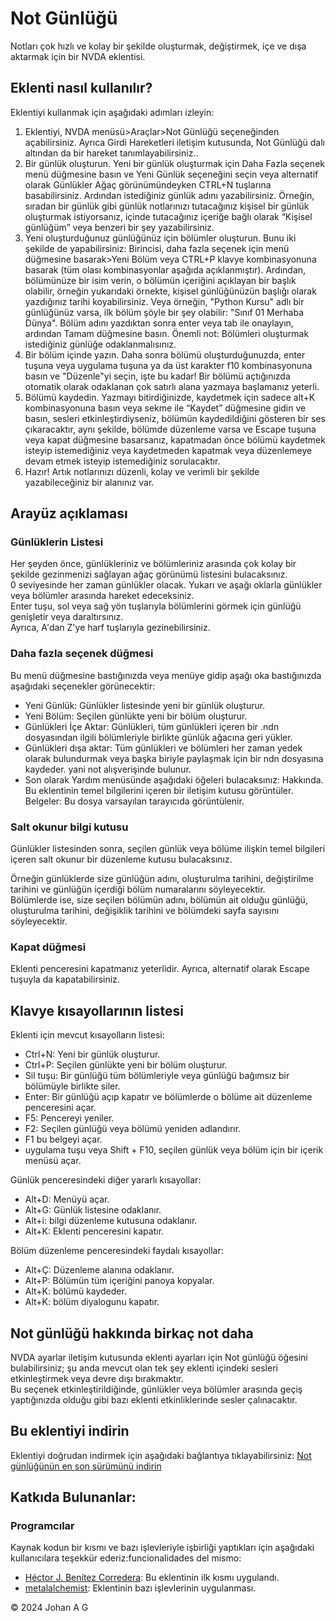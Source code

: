 # Not Günlüğü

Notları çok hızlı ve kolay bir şekilde oluşturmak, değiştirmek, içe ve dışa aktarmak için bir NVDA eklentisi.

## Eklenti nasıl kullanılır?

Eklentiyi kullanmak için aşağıdaki adımları izleyin:

1. Eklentiyi, NVDA menüsü>Araçlar>Not Günlüğü seçeneğinden açabilirsiniz. Ayrıca Girdi Hareketleri iletişim kutusunda, Not Günlüğü dalı altından da bir hareket tanımlayabilirsiniz..
2. Bir günlük oluşturun. Yeni bir günlük oluşturmak için Daha Fazla seçenek menü düğmesine basın ve Yeni Günlük seçeneğini seçin veya alternatif olarak Günlükler Ağaç görünümündeyken CTRL+N tuşlarına basabilirsiniz. Ardından istediğiniz günlük adını yazabilirsiniz. Örneğin, sıradan bir günlük gibi günlük notlarınızı tutacağınız kişisel bir günlük oluşturmak istiyorsanız, içinde tutacağınız içeriğe bağlı olarak “Kişisel günlüğüm” veya benzeri bir şey yazabilirsiniz.
3. Yeni oluşturduğunuz günlüğünüz için bölümler oluşturun. Bunu iki şekilde de yapabilirsiniz: Birincisi, daha fazla seçenek için menü düğmesine basarak>Yeni Bölüm veya CTRL+P klavye kombinasyonuna basarak (tüm olası kombinasyonlar aşağıda açıklanmıştır). Ardından, bölümünüze bir isim verin, o bölümün içeriğini açıklayan bir başlık olabilir, örneğin yukarıdaki örnekte, kişisel günlüğünüzün başlığı olarak yazdığınız tarihi koyabilirsiniz. Veya örneğin, "Python Kursu" adlı bir günlüğünüz varsa, ilk bölüm şöyle bir şey olabilir: "Sınıf 01 Merhaba Dünya". Bölüm adını yazdıktan sonra enter veya tab ile onaylayın, ardından Tamam düğmesine basın. Önemli not: Bölümleri oluşturmak istediğiniz günlüğe odaklanmalısınız.
4. Bir bölüm içinde yazın. Daha sonra bölümü oluşturduğunuzda, enter tuşuna veya uygulama tuşuna ya da üst karakter f10 kombinasyonuna basın ve "Düzenle"yi seçin, işte bu kadar! Bir bölümü açtığınızda otomatik olarak odaklanan çok satırlı alana yazmaya başlamanız yeterli.
5. Bölümü kaydedin. Yazmayı bitirdiğinizde, kaydetmek için sadece alt+K kombinasyonuna basın veya sekme ile “Kaydet” düğmesine gidin ve basın, sesleri etkinleştirdiyseniz, bölümün kaydedildiğini gösteren bir ses çıkaracaktır, aynı şekilde, bölümde düzenleme varsa ve Escape tuşuna veya kapat düğmesine basarsanız, kapatmadan önce bölümü kaydetmek isteyip istemediğiniz veya kaydetmeden kapatmak veya düzenlemeye devam etmek isteyip istemediğiniz sorulacaktır.
6. Hazır! Artık notlarınızı düzenli, kolay ve verimli bir şekilde yazabileceğiniz bir alanınız var.

## Arayüz açıklaması

### Günlüklerin Listesi

Her şeyden önce, günlükleriniz ve bölümleriniz arasında çok kolay bir şekilde gezinmenizi sağlayan ağaç görünümü listesini bulacaksınız.  
0 seviyesinde her zaman günlükler olacak. Yukarı ve aşağı oklarla günlükler veya bölümler arasında hareket edeceksiniz.  
Enter tuşu, sol veya sağ yön tuşlarıyla bölümlerini görmek için günlüğü genişletir veya daraltırsınız.  
Ayrıca, A'dan Z'ye harf tuşlarıyla gezinebilirsiniz.

### Daha fazla seçenek düğmesi

Bu menü düğmesine bastığınızda veya menüye gidip aşağı oka bastığınızda aşağıdaki seçenekler görünecektir:

* Yeni Günlük: Günlükler listesinde yeni bir günlük oluşturur.
* Yeni Bölüm: Seçilen günlükte yeni bir bölüm oluşturur.
* Günlükleri İçe Aktar: Günlükleri, tüm günlükleri içeren bir .ndn dosyasından ilgili bölümleriyle birlikte günlük ağacına geri yükler.
* Günlükleri dışa aktar: Tüm günlükleri ve bölümleri her zaman yedek olarak bulundurmak veya başka biriyle paylaşmak için bir ndn dosyasına kaydeder. yani not alışverişinde bulunur.
* Son olarak Yardım menüsünde aşağıdaki öğeleri bulacaksınız:
Hakkında. Bu eklentinin temel bilgilerini içeren bir iletişim kutusu görüntüler.
Belgeler: Bu dosya varsayılan tarayıcıda görüntülenir.

### Salt okunur bilgi kutusu

Günlükler listesinden sonra, seçilen günlük veya bölüme ilişkin temel bilgileri içeren salt okunur bir düzenleme kutusu bulacaksınız.

Örneğin günlüklerde size günlüğün adını, oluşturulma tarihini, değiştirilme tarihini ve günlüğün içerdiği bölüm numaralarını söyleyecektir.  
Bölümlerde ise, size seçilen bölümün adını, bölümün ait olduğu günlüğü, oluşturulma tarihini, değişiklik tarihini ve bölümdeki sayfa sayısını söyleyecektir.

### Kapat düğmesi

Eklenti penceresini kapatmanız yeterlidir. Ayrıca, alternatif olarak Escape tuşuyla da kapatabilirsiniz.

## Klavye kısayollarının listesi

Eklenti için mevcut kısayolların listesi:

* Ctrl+N: Yeni bir günlük oluşturur.
* Ctrl+P: Seçilen günlükte yeni bir bölüm oluşturur.
* Sil tuşu: Bir günlüğü tüm bölümleriyle veya günlüğü bağımsız bir bölümüyle birlikte siler.
* Enter: Bir günlüğü açıp kapatır ve bölümlerde o bölüme ait düzenleme penceresini açar.
* F5: Pencereyi yeniler.
* F2: Seçilen günlüğü veya bölümü yeniden adlandırır.
* F1 bu belgeyi açar.
* uygulama tuşu veya Shift + F10, seçilen günlük veya bölüm için bir içerik menüsü açar.

Günlük penceresindeki diğer yararlı kısayollar:

* Alt+D: Menüyü açar.
* Alt+G: Günlük listesine odaklanır.
* Alt+i: bilgi düzenleme kutusuna odaklanır.
* Alt+K: Eklenti penceresini kapatır.

Bölüm düzenleme penceresindeki faydalı kısayollar:

* Alt+Ç: Düzenleme alanına odaklanır.
* Alt+P: Bölümün tüm içeriğini panoya kopyalar.
* Alt+K: bölümü kaydeder.
* Alt+K: bölüm diyalogunu kapatır.

## Not günlüğü hakkında birkaç not daha

NVDA ayarlar iletişim kutusunda eklenti ayarları için Not günlüğü öğesini bulabilirsiniz; şu anda mevcut olan tek şey eklenti içindeki sesleri etkinleştirmek veya devre dışı bırakmaktır.  
Bu seçenek etkinleştirildiğinde, günlükler veya bölümler arasında geçiş yaptığınızda olduğu gibi bazı eklenti etkinliklerinde sesler çalınacaktır.

## Bu eklentiyi indirin

Eklentiyi doğrudan indirmek için aşağıdaki bağlantıya tıklayabilirsiniz:
[Not günlüğünün en son sürümünü indirin](https://github.com/JohanAnim/Note-diary/releases/download/2024.1.0/Note.diary.for.NVDA-2024.1.0.nvda-addon)

## Katkıda Bulunanlar:

### Programcılar

Kaynak kodun bir kısmı ve bazı işlevleriyle işbirliği yaptıkları için aşağıdaki kullanıcılara teşekkür ederiz:funcionalidades del mismo:

* [Héctor J. Benítez Corredera](https://github.com/hxebolax/): Bu eklentinin ilk kısmı uygulandı.
* [metalalchemist](https://github.com/metalalchemist/): Eklentinin bazı işlevlerinin uygulanması.

© 2024 Johan A G
